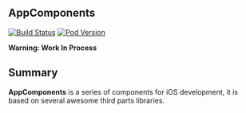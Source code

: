 AppComponents
---

[![Build Status](https://travis-ci.org/ESFramework/ESFramework.svg)](https://travis-ci.org/ESFramework/ESFramework)
[![Pod Version](http://img.shields.io/cocoapods/v/ESFramework.svg)](http://cocoadocs.org/docsets/ESFramework)

**Warning: Work In Process**

## Summary

**AppComponents** is a series of components for iOS development,
it is based on several awesome third parts libraries.
